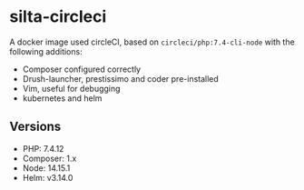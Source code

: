 # silta-circleci
A docker image used circleCI, based on `circleci/php:7.4-cli-node` with the following additions:

- Composer configured correctly
- Drush-launcher, prestissimo and coder pre-installed
- Vim, useful for debugging
- kubernetes and helm

## Versions
- PHP: 7.4.12
- Composer: 1.x
- Node: 14.15.1
- Helm: v3.14.0

